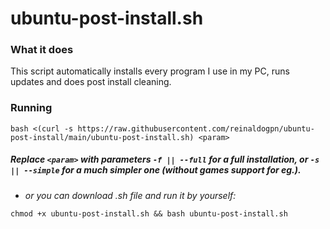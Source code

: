 # ubuntu-post-install.sh

### What it does

This script automatically installs every program I use in my PC, runs updates and does post install cleaning.

### Running

```
bash <(curl -s https://raw.githubusercontent.com/reinaldogpn/ubuntu-post-install/main/ubuntu-post-install.sh) <param>
```

##### Replace ```<param>``` with parameters ```-f || --full``` for a full installation, or ```-s || --simple``` for a much simpler one (without games support for eg.).

* _or you can download .sh file and run it by yourself:_

```
chmod +x ubuntu-post-install.sh && bash ubuntu-post-install.sh
```
